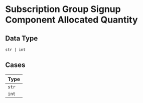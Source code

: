 
# Subscription Group Signup Component Allocated Quantity

## Data Type

`str | int`

## Cases

| Type |
|  --- |
| `str` |
| `int` |


